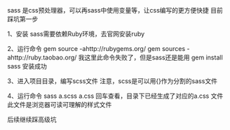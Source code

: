 sass 是css预处理器，可以再sass中使用变量等，让css编写的更方便快捷
目前踩坑第一步

1、安装
sass需要依赖Ruby环境，去官网安装ruby

2、运行命令
gem source -ahttp://rubygems.org/
gem sources -ahttp://ruby.taobao.org/  我这里此命令失败了，但是sass还是能用
gem install sass
安装成功

3、进入项目目录，编写scss文件
注意，scss是可以用{}作为分割的sass文件

4、运行命令  sass a.scss a.css 
回车查看，目录下已经生成了对应的a.css 文件
此文件是浏览器可读可理解的样式文件

后续继续踩高级坑
